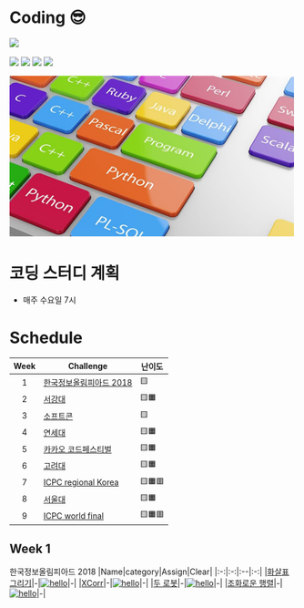 # Coding 😎

<p>
<img src=https://img.shields.io/static/v1?label=Members&message=4&color=yellow&style=flat height=28px>
 </p>
 <p>
<img src=https://img.shields.io/static/v1?label=&message=Bumjin&color=blue&style=flat height=28px>
<img src=https://img.shields.io/static/v1?label=&message=Minjoon&color=blue&style=flat height=28px>
<img src=https://img.shields.io/static/v1?label=&message=JungIn&color=blue&style=flat height=28px>
<img src=https://img.shields.io/static/v1?label=&message=Yujin&color=blue&style=flat height=28px>
 </p>

<img src="docs/img1.png" width=500px>

# 코딩 스터디 계획
* 매주 수요일 7시

# Schedule

|Week|Challenge|난이도|
|:-:|---|---|
|1|[한국정보올림피아드 2018](https://www.acmicpc.net/category/427)|🟨
|2|[서강대](https://www.acmicpc.net/category/83)|🟨🟧
|3|[소프트콘](https://www.acmicpc.net/category/413)|🟨
|4|[연세대](https://www.acmicpc.net/category/334)|🟨🟧
|5|[카카오 코드페스티벌](https://www.acmicpc.net/category/428)|🟨🟧
|6|[고려대](https://www.acmicpc.net/category/341)|🟨🟧
|7|[ICPC regional Korea](https://www.acmicpc.net/category/211)|🟨🟧🟥
|8|[서울대](https://www.acmicpc.net/category/354)|🟨🟧
|9|[ICPC world final](https://www.acmicpc.net/category/4)|🟨🟧🟥

## Week 1
한국정보올림피아드 2018
|Name|category|Assign|Clear|
|:-:|:-:|:--|:-:|
|[화살표 그리기]()|-|[![hello](https://img.shields.io/static/v1?label=&message=Yujin&color=blue&style=flat)](#a)|-|
|[XCorr]()|-|[![hello](https://img.shields.io/static/v1?label=&message=Jungin&color=blue&style=flat)](#a)|-|
|[두 로봇]()|-|[![hello](https://img.shields.io/static/v1?label=&message=Minjoon&color=blue&style=flat)](#a)|-|
|[조화로운 행렬]()|-|[![hello](https://img.shields.io/static/v1?label=&message=Bumjin&color=blue&style=flat)](#a)|-|




